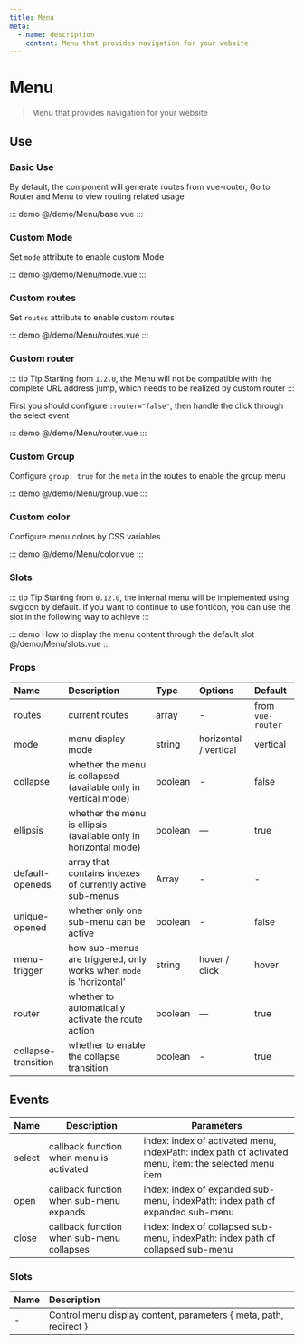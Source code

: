```yaml
---
title: Menu
meta:
  - name: description
    content: Menu that provides navigation for your website
---
```


# Menu

> Menu that provides navigation for your website

## Use

### Basic Use

By default, the component will generate routes from vue-router, Go to <pro-link to="/zh-CN/guide/router">Router and Menu</pro-link> to view routing related usage

::: demo
@/demo/Menu/base.vue
:::

### Custom Mode

Set `mode` attribute to enable custom Mode

::: demo
@/demo/Menu/mode.vue
:::

### Custom routes

Set `routes` attribute to enable custom routes

::: demo
@/demo/Menu/routes.vue
:::

### Custom router

::: tip Tip
Starting from `1.2.0`, the Menu will not be compatible with the complete URL address jump, which needs to be realized by custom router
:::

First you should configure `:router="false"`, then handle the click through the select event

::: demo
@/demo/Menu/router.vue
:::

### Custom Group

Configure `group: true` for the `meta` in the routes to enable the group menu

::: demo
@/demo/Menu/group.vue
:::

### Custom color

Configure menu colors by CSS variables

::: demo
@/demo/Menu/color.vue
:::

### Slots

::: tip Tip
Starting from `0.12.0`, the internal menu will be implemented using svgicon by default. If you want to continue to use fonticon, you can use the slot in the following way to achieve
:::

::: demo How to display the menu content through the default slot
@/demo/Menu/slots.vue
:::

### Props

| Name                | Description                                                         | Type    | Options               | Default           |
| :------------------ | :------------------------------------------------------------------ | :------ | :-------------------- | :---------------- |
| routes              | current routes                                                      | array   | -                     | from `vue-router` |
| mode                | menu display mode                                                   | string  | horizontal / vertical | vertical          |
| collapse            | whether the menu is collapsed (available only in vertical mode)     | boolean | -                     | false             |
| ellipsis            | whether the menu is ellipsis (available only in horizontal mode)    | boolean | —                     | true              |
| default-openeds     | array that contains indexes of currently active sub-menus           | Array   | -                     | -                 |
| unique-opened       | whether only one sub-menu can be active                             | boolean | -                     | false             |
| menu-trigger        | how sub-menus are triggered, only works when `mode` is 'horizontal' | string  | hover / click         | hover             |
| router              | whether to automatically activate the route action                  | boolean | —                     | true              |
| collapse-transition | whether to enable the collapse transition                           | boolean | -                     | true              |

## Events

| Name   | Description                               | Parameters                                                                                            |
| ------ | ----------------------------------------- | ----------------------------------------------------------------------------------------------------- |
| select | callback function when menu is activated  | index: index of activated menu, indexPath: index path of activated menu, item: the selected menu item |
| open   | callback function when sub-menu expands   | index: index of expanded sub-menu, indexPath: index path of expanded sub-menu                         |
| close  | callback function when sub-menu collapses | index: index of collapsed sub-menu, indexPath: index path of collapsed sub-menu                       |

### Slots

| Name | Description                                                       |
| :--- | :---------------------------------------------------------------- |
| -    | Control menu display content, parameters { meta, path, redirect } |
